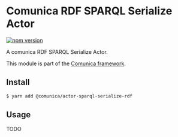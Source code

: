 # Comunica RDF SPARQL Serialize Actor

[![npm version](https://badge.fury.io/js/%40comunica%2Factor-sparql-serialize-rdf.svg)](https://www.npmjs.com/package/@comunica/actor-sparql-serialize-rdf)

A comunica RDF SPARQL Serialize Actor.

This module is part of the [Comunica framework](https://github.com/comunica/comunica).

## Install

```bash
$ yarn add @comunica/actor-sparql-serialize-rdf
```

## Usage

TODO
